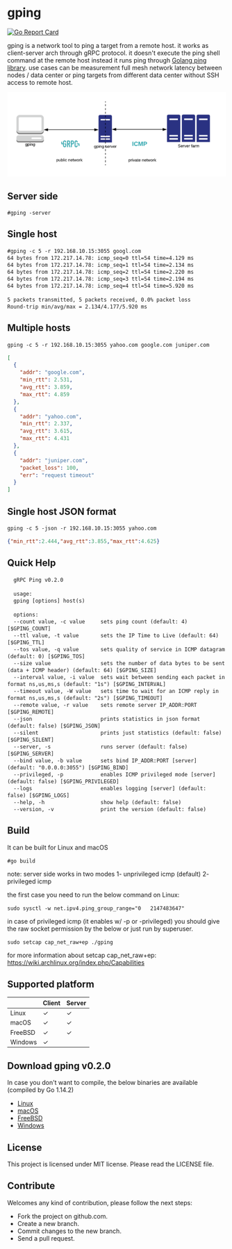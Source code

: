 # gping
[![Go Report Card](https://goreportcard.com/badge/github.com/mehrdadrad/gping)](https://goreportcard.com/report/github.com/mehrdadrad/gping)

gping is a network tool to ping a target from a remote host. it works as client-server arch through gRPC protocol. it doesn't execute the ping shell command at the remote host instead it runs ping through [Golang ping library](https://github.com/mehrdadrad/ping). use cases can be measurement full mesh network latency between nodes / data center or ping targets from different data center without SSH access to remote host.

![gping](/gping.png?raw=true "gping")

## Server side
```
#gping -server
```

## Single host
```
#gping -c 5 -r 192.168.10.15:3055 googl.com
64 bytes from 172.217.14.78: icmp_seq=0 ttl=54 time=4.129 ms
64 bytes from 172.217.14.78: icmp_seq=1 ttl=54 time=2.134 ms
64 bytes from 172.217.14.78: icmp_seq=2 ttl=54 time=2.220 ms
64 bytes from 172.217.14.78: icmp_seq=3 ttl=54 time=2.194 ms
64 bytes from 172.217.14.78: icmp_seq=4 ttl=54 time=5.920 ms

5 packets transmitted, 5 packets received, 0.0% packet loss
Round-trip min/avg/max = 2.134/4.177/5.920 ms
```
## Multiple hosts
```
gping -c 5 -r 192.168.10.15:3055 yahoo.com google.com juniper.com
```
```json
[
  {
    "addr": "google.com",
    "min_rtt": 2.531,
    "avg_rtt": 3.859,
    "max_rtt": 4.859
  },
  {
    "addr": "yahoo.com",
    "min_rtt": 2.337,
    "avg_rtt": 3.615,
    "max_rtt": 4.431
  },
  {
    "addr": "juniper.com",
    "packet_loss": 100,
    "err": "request timeout"
  }
]
```

## Single host JSON format
```
gping -c 5 -json -r 192.168.10.15:3055 yahoo.com
```
```json
{"min_rtt":2.444,"avg_rtt":3.855,"max_rtt":4.625}
```



## Quick Help
```
  gRPC Ping v0.2.0

  usage:
  gping [options] host(s) 
  
  options:
  --count value, -c value     sets ping count (default: 4) [$GPING_COUNT]
  --ttl value, -t value       sets the IP Time to Live (default: 64) [$GPING_TTL]
  --tos value, -q value       sets quality of service in ICMP datagram (default: 0) [$GPING_TOS]
  --size value                sets the number of data bytes to be sent (data + ICMP header) (default: 64) [$GPING_SIZE]
  --interval value, -i value  sets wait between sending each packet in format ns,us,ms,s (default: "1s") [$GPING_INTERVAL]
  --timeout value, -W value   sets time to wait for an ICMP reply in format ns,us,ms,s (default: "2s") [$GPING_TIMEOUT]
  --remote value, -r value    sets remote server IP_ADDR:PORT [$GPING_REMOTE]
  --json                      prints statistics in json format (default: false) [$GPING_JSON]
  --silent                    prints just statistics (default: false) [$GPING_SILENT]
  --server, -s                runs server (default: false) [$GPING_SERVER]
  --bind value, -b value      sets bind IP_ADDR:PORT [server] (default: "0.0.0.0:3055") [$GPING_BIND]
  --privileged, -p            enables ICMP privileged mode [server] (default: false) [$GPING_PRIVILEGED]
  --logs                      enables logging [server] (default: false) [$GPING_LOGS]
  --help, -h                  show help (default: false)
  --version, -v               print the version (default: false)
```

## Build
It can be built for Linux and macOS
```
#go build
```
note: server side works in two modes 1- unprivileged icmp (default) 2- privileged icmp

the first case you need to run the below command on Linux:
```
sudo sysctl -w net.ipv4.ping_group_range="0   2147483647"
```
in case of privileged icmp (it enables w/ -p or -privileged) you should give the raw socket permission by the below or just run by superuser.
```
sudo setcap cap_net_raw+ep ./gping
```
for more information about setcap cap_net_raw+ep: https://wiki.archlinux.org/index.php/Capabilities

## Supported platform

|                    | Client | Server |
|--------------------| -------|--------|
|Linux               | &check;| &check;| 
|macOS               | &check;| &check;| 
|FreeBSD             | &check;| &check;| 
|Windows             | &check;|        | 

## Download gping v0.2.0 
In case you don't want to compile, the below binaries are available (compiled by Go 1.14.2)
- [Linux](https://github.com/mehrdadrad/gping/releases/download/v0.2.0/gping-linux)
- [macOS](https://github.com/mehrdadrad/gping/releases/download/v0.2.0/gping-macos)
- [FreeBSD](https://github.com/mehrdadrad/gping/releases/download/v0.2.0/gping-freebsd)
- [Windows](https://github.com/mehrdadrad/gping/releases/download/v0.2.0/gping.exe)

## License
This project is licensed under MIT license. Please read the LICENSE file.


## Contribute
Welcomes any kind of contribution, please follow the next steps:

- Fork the project on github.com.
- Create a new branch.
- Commit changes to the new branch.
- Send a pull request.
